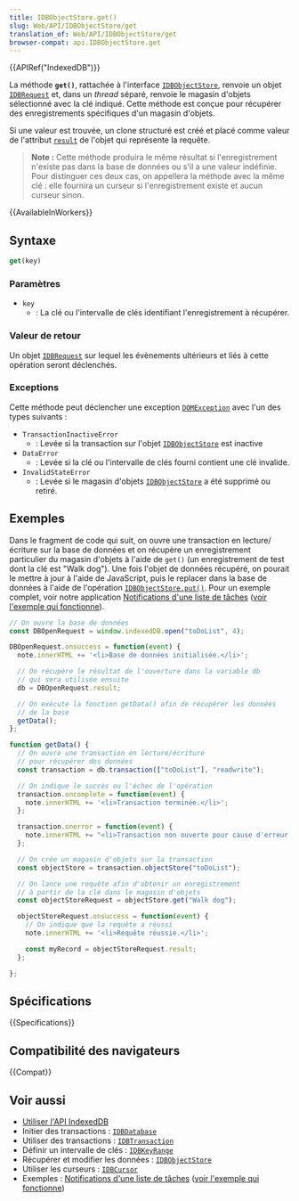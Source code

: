 ```yaml
---
title: IDBObjectStore.get()
slug: Web/API/IDBObjectStore/get
translation_of: Web/API/IDBObjectStore/get
browser-compat: api.IDBObjectStore.get
---
```

{{APIRef("IndexedDB")}}

La méthode **`get()`**, rattachée à l'interface [`IDBObjectStore`](/fr/docs/Web/API/IDBObjectStore), renvoie un objet [`IDBRequest`](/fr/docs/Web/API/IDBRequest) et, dans un <i lang="en">thread</i> séparé, renvoie le magasin d'objets sélectionné avec la clé indiqué. Cette méthode est conçue pour récupérer des enregistrements spécifiques d'un magasin d'objets.

Si une valeur est trouvée, un clone structuré est créé et placé comme valeur de l'attribut [`result`](/en-US/docs/Web/API/IDBRequest#attr_result) de l'objet qui représente la requête.

> **Note :** Cette méthode produira le même résultat si l'enregistrement n'existe pas dans la base de données ou s'il a une valeur indéfinie. Pour distinguer ces deux cas, on appellera la méthode avec la même clé&nbsp;: elle fournira un curseur si l'enregistrement existe et aucun curseur sinon.

{{AvailableInWorkers}}

## Syntaxe

```js
get(key)
```

### Paramètres

- `key`
  - : La clé ou l'intervalle de clés identifiant l'enregistrement à récupérer.

### Valeur de retour

Un objet [`IDBRequest`](/fr/docs/Web/API/IDBRequest) sur lequel les évènements ultérieurs et liés à cette opération seront déclenchés.

### Exceptions

Cette méthode peut déclencher une exception [`DOMException`](/fr/docs/Web/API/DOMException) avec l'un des types suivants&nbsp;:

- `TransactionInactiveError`
  - : Levée si la transaction sur l'objet [`IDBObjectStore`](/fr/docs/Web/API/IDBObjectStore) est inactive
- `DataError`
  - : Levée si la clé ou l'intervalle de clés fourni contient une clé invalide.
- `InvalidStateError`
  - : Levée si le magasin d'objets [`IDBObjectStore`](/fr/docs/Web/API/IDBObjectStore) a été supprimé ou retiré.

## Exemples

Dans le fragment de code qui suit, on ouvre une transaction en lecture/écriture sur la base de données et on récupère un enregistrement particulier du magasin d'objets à l'aide de `get()` (un enregistrement de test dont la clé est "Walk dog"). Une fois l'objet de données récupéré, on pourait le mettre à jour à l'aide de JavaScript, puis le replacer dans la base de données à l'aide de l'opération [`IDBObjectStore.put()`](/fr/docs/Web/API/IDBObjectStore/put). Pour un exemple complet, voir notre application [Notifications d'une liste de tâches](https://github.com/mdn/to-do-notifications/) ([voir l'exemple qui fonctionne](https://mdn.github.io/to-do-notifications/)).

```js
// On ouvre la base de données
const DBOpenRequest = window.indexedDB.open("toDoList", 4);

DBOpenRequest.onsuccess = function(event) {
  note.innerHTML += '<li>Base de données initialisée.</li>';

  // On récupère le résultat de l'ouverture dans la variable db
  // qui sera utilisée ensuite
  db = DBOpenRequest.result;

  // On exécute la fonction getData() afin de récupérer les données
  // de la base
  getData();
};

function getData() {
  // On ouvre une transaction en lecture/écriture
  // pour récupérer des données
  const transaction = db.transaction(["toDoList"], "readwrite");

  // On indique le succès ou l'échec de l'opération
  transaction.oncomplete = function(event) {
    note.innerHTML += '<li>Transaction terminée.</li>';
  };

  transaction.onerror = function(event) {
    note.innerHTML += "<li>Transaction non ouverte pour cause d'erreur : " + transaction.error + "</li>";
  };

  // On crée un magasin d'objets sur la transaction
  const objectStore = transaction.objectStore("toDoList");

  // On lance une requête afin d'obtenir un enregistrement
  // à partir de la clé dans le magasin d'objets
  const objectStoreRequest = objectStore.get("Walk dog");

  objectStoreRequest.onsuccess = function(event) {
    // On indique que la requête a réussi
    note.innerHTML += '<li>Requête réussie.</li>';

    const myRecord = objectStoreRequest.result;
  };

};
```

## Spécifications

{{Specifications}}

## Compatibilité des navigateurs

{{Compat}}

## Voir aussi

- [Utiliser l'API IndexedDB](/fr/docs/Web/API/IndexedDB_API/Using_IndexedDB)
- Initier des transactions&nbsp;: [`IDBDatabase`](/fr/docs/Web/API/IDBDatabase)
- Utiliser des transactions&nbsp;: [`IDBTransaction`](/fr/docs/Web/API/IDBTransaction)
- Définir un intervalle de clés&nbsp;: [`IDBKeyRange`](/fr/docs/Web/API/IDBKeyRange)
- Récupérer et modifier les données&nbsp;: [`IDBObjectStore`](/fr/docs/Web/API/IDBObjectStore)
- Utiliser les curseurs&nbsp;: [`IDBCursor`](/fr/docs/Web/API/IDBCursor)
- Exemples&nbsp;: [Notifications d'une liste de tâches](https://github.com/mdn/to-do-notifications/tree/gh-pages) ([voir l'exemple qui fonctionne](https://mdn.github.io/to-do-notifications/))
